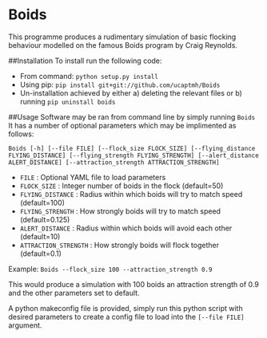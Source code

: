 # Boids
This programme produces a rudimentary simulation of basic flocking behaviour modelled on the famous Boids program by Craig Reynolds.

##Installation
To install run the following code:
* From command: `python setup.py install`
* Using pip: `pip install git+git://github.com/ucaptmh/Boids`
* Un-installation achieved by either a) deleting the relevant files or b) running `pip uninstall boids`

##Usage
Software may be ran from command line by simply running `Boids`
It has a number of optional parameters which may be implimented as follows:

`Boids [-h] [--file FILE] [--flock_size FLOCK_SIZE]
             [--flying_distance FLYING_DISTANCE]
             [--flying_strength FLYING_STRENGTH]
             [--alert_distance ALERT_DISTANCE]
             [--attraction_strength ATTRACTION_STRENGTH]`
* `FILE` : Optional YAML file to load parameters
* `FLOCK_SIZE` : Integer number of boids in the flock (default=50)
* `FLYING_DISTANCE` : Radius within which boids will try to match speed (default=100)
* `FLYING_STRENGTH` : How strongly boids will try to match speed (default=0.125)
* `ALERT_DISTANCE` : Radius within which boids will avoid each other (default=10)
* `ATTRACTION_STRENGTH` : How strongly boids will flock together (default=0.1)

Example: `Boids --flock_size 100 --attraction_strength 0.9`

This would produce a simulation with 100 boids an attraction strength of 0.9 and the other parameters set to default.

A python makeconfig file is provided, simply run this python script with desired parameters to create a config file to load into the `[--file FILE]` argument.

